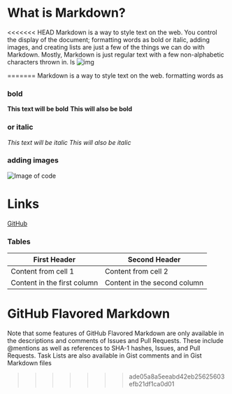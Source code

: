 # What is Markdown?
<<<<<<< HEAD
Markdown is a way to style text on the web. You control the display of the document; formatting words as bold or italic, adding images, and creating lists are just a few of the things we can do with Markdown. Mostly, Markdown is just regular text with a few non-alphabetic characters thrown in.
ls
![img](https://www.google.com/imgres?imgurl=https%3A%2F%2Fstatic.arageek.com%2Fwp-content%2Fuploads%2F2019%2F02%2Fmnm.jpg&imgrefurl=https%3A%2F%2Fwww.arageek.com%2Fl%2F%25D9%2585%25D8%25A7-%25D9%2587%25D9%2588-github-%25D9%2588%25D9%2585%25D8%25A7-%25D9%2587%25D9%258A-%25D8%25A7%25D8%25B3%25D8%25AA%25D8%25AE%25D8%25AF%25D8%25A7%25D9%2585%25D8%25A7%25D8%25AA%25D9%2587&tbnid=7gHU-v23Q_OFvM&vet=12ahUKEwjAu960oP3uAhWQvKQKHRbhArkQMygBegUIARCTAQ..i&docid=WK5OjfzhjjBl8M&w=626&h=626&q=git%20hub&safe=active&ved=2ahUKEwjAu960oP3uAhWQvKQKHRbhArkQMygBegUIARCTAQ.jpg)



=======
Markdown is a way to style text on the web.
 formatting words as 
 ### bold
 **This text will be bold**
__This will also be bold__
 
### or italic
 *This text will be italic*
_This will also be italic_

### adding images
![Image of code](https://members-csforall.imgix.net/members/logos/code-fellows-logo-horizontal-2-color-black.png)

# Links
[GitHub](http://github.com)


### Tables

First Header | Second Header
------------ | -------------
Content from cell 1 | Content from cell 2
Content in the first column | Content in the second column


# GitHub Flavored Markdown
Note that some features of GitHub Flavored Markdown are only available in the descriptions and comments of Issues and Pull Requests. These include @mentions as well as references to SHA-1 hashes, Issues, and Pull Requests. Task Lists are also available in Gist comments and in Gist Markdown files
>>>>>>> ade05a8a5eeabd42eb25625603efb21df1ca0d01
